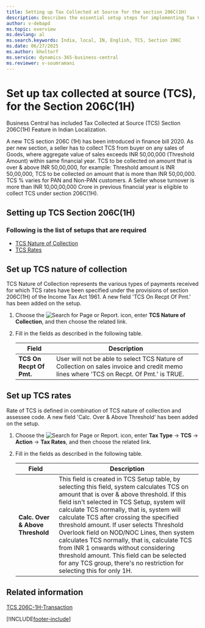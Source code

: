 ```yaml
---
title: Setting up Tax Collected at Source for the section 206C(1H)
description: Describes the essential setup steps for implementing Tax Collected at Source under section 206C(1H).
author: v-debapd 
ms.topic: overview
ms.devlang: al
ms.search.keywords: India, local, IN, English, TCS, Section 206C
ms.date: 06/27/2025
ms.author: bholtorf
ms.service: dynamics-365-business-central
ms.reviewer: v-soumramani
---
```


# Set up tax collected at source (TCS), for the Section 206C(1H)

Business Central has included Tax Collected at Source (TCS) Section 206C(1H) Feature in Indian Localization.

A new TCS section 206C (1H) has been introduced in finance bill 2020. As per new section, a seller has to collect TCS from buyer on any sales of Goods, where aggregate value of sales exceeds INR 50,00,000 (Threshold Amount) within same financial year. TCS to be collected on amount that is over & above INR 50,00,000, for example: Threshold amount is INR 50,00,000, TCS to be collected on amount that is more than INR 50,00,000. TCS % varies for PAN and Non-PAN customers. A Seller whose turnover is more than INR 10,00,00,000 Crore in previous financial year is eligible to collect TCS under section 206C(1H).

## Setting up TCS Section 206C(1H)

### Following is the list of setups that are required

- [TCS Nature of Collection](tcs-overview.md#)
- [TCS Rates](tcs-overview.md#to-set-up-tcs-rates)

## Set up TCS nature of collection

TCS Nature of Collection represents the various types of payments received for which TCS rates have been specified under the provisions of section 206C(1H) of the Income Tax Act 1961. A new field 'TCS On Recpt Of Pmt.' has been added on the setup.

1. Choose the ![Search for Page or Report.](image/search_small.png "Search for Page or Report icon") icon, enter **TCS Nature of Collection**, and then choose the related link.
1. Fill in the fields as described in the following table.

    |Field|Description|  
    |---------------------------------|---------------------------------------|
    |**TCS On Recpt Of Pmt.**|User will not be able to select TCS Nature of Collection on sales invoice and credit memo lines where 'TCS on Recpt. Of Pmt.' is TRUE.|

## Set up TCS rates

Rate of TCS is defined in combination of TCS nature of collection and assessee code. A new field 'Calc. Over & Above Threshold' has been added on the setup.

1. Choose the ![Search for Page or Report.](image/search_small.png "Search for Page or Report icon") icon, enter **Tax Type** -> **TCS** -> **Action** -> **Tax Rates**, and then choose the related link.
1. Fill in the fields as described in the following table.

    |Field|Description|
    |---------------------------------|---------------------------------------|  
    |**Calc. Over & Above Threshold**|This field is created in TCS Setup table, by selecting this field, system calculates TCS on amount that is over & above threshold. If this field isn't selected in TCS Setup, system will calculate TCS normally, that is, system will calculate TCS after crossing the specified threshold amount. If user selects Threshold Overlook field on NOD/NOC Lines, then system calculates TCS normally, that is, calculate TCS from INR 1 onwards without considering threshold amount. This field can be selected for any TCS group, there's no restriction for selecting this for only 1H.|

## Related information

[TCS 206C-1H-Transaction](TCS-206C-1H-Transactions.md)

[!INCLUDE[footer-include](../../includes/footer-banner.md)]
